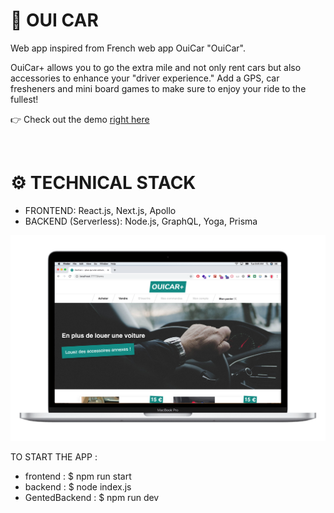 # 🚀 OUI CAR

<p>Web app inspired from French web app OuiCar "OuiCar".</p>
<p>OuiCar+ allows you to go the extra mile and not only rent cars but also accessories to enhance your "driver experience."
Add a GPS, car fresheners and mini board games to make sure to enjoy your ride to the fullest!</p>
<p>👉 Check out the demo <a href="https://oui-car-frontend.herokuapp.com/">right here<a></p>



<br/>
<h1>⚙️ TECHNICAL STACK</h1>
<ul>
  <li>FRONTEND: React.js, Next.js, Apollo</li>
  <li>BACKEND (Serverless): Node.js, GraphQL, Yoga, Prisma</li>
</ul>


<a href="https://oui-car-frontend.herokuapp.com/">![alt text](https://raw.githubusercontent.com/vihong/vihong/main/ouiCarPreview.png)<a>



TO START THE APP : 
<ul><li>frontend : $ npm run start</li>

<li>backend : $ node index.js</li>
<li>GentedBackend : $ npm run dev</li>
</ul>
